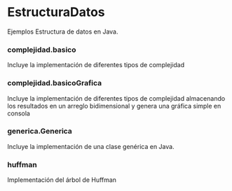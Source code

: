 # EstructuraDatos
Ejemplos Estructura de datos en Java.

### complejidad.basico
Incluye la implementación de diferentes tipos de complejidad

### complejidad.basicoGrafica
Incluye la implementación de diferentes tipos de complejidad almacenando los resultados en un arreglo bidimensional y genera una gráfica simple en consola

### generica.Generica
Incluye la implementación de una clase genérica en Java.

### huffman
Implementación del árbol de Huffman

